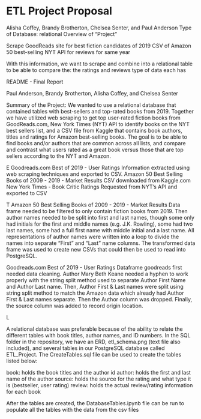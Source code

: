 # ETL Project Proposal
Alisha Coffey, Brandy Brotherton, Chelsea Senter, and Paul Anderson
Type of Database: relational
Overview of “Project”

Scrape GoodReads site for best fiction candidates of 2019 
CSV of Amazon 50 best-selling 
NYT API for reviews for same year


With this information, we want to scrape and combine into a relational table to be able to compare the: 
the ratings and reviews 
type of data each has



README - Final Report

Paul Anderson, Brandy Brotherton, Alisha Coffey, and Chelsea Senter


Summary of the Project:
We wanted to use a relational database that contained tables with best-sellers and top-rated books from 2019. Together we have utilized web scraping to get top user-rated fiction books from GoodReads.com, New York Times (NYT) API to identify books on the NYT best sellers list, and a CSV file from Kaggle that contains book authors, titles and ratings for Amazon best-selling books. The goal is to be able to find books and/or authors that are common across all lists, and compare and contrast what users rated as a great book versus those that are top sellers according to the NYT and Amazon. 



E
Goodreads.com Best of 2019 - User Ratings
Information extracted using web scraping techniques and exported to CSV.
Amazon 50 Best Selling Books of 2009 - 2019 - Market Results
CSV downloaded from Kaggle.com 
New York Times - Book Critic Ratings
Requested from NYT’s API and exported to CSV


T
Amazon 50 Best Selling Books of 2009 - 2019 - Market Results
Data frame needed to be filtered to only contain fiction books from 2019. Then author names needed to be split into first and last names, though some only had initials for the first and middle names (e.g. J.K. Rowling), some had two last names, some had a full first name with middle initial and a last name. All representations of author names were written into a loop to divide the names into separate “First” and “Last” name columns. The transformed data frame was used to create new CSVs that could then be used to read into PostgreSQL.

Goodreads.com Best of 2019 - User Ratings
Dataframe goodreads first needed data cleaning. Author Mary Beth Keane needed a hyphen to work properly with the string split method used to separate Author First Name and Author Last name. Then, Author First & Last names were split using string split method to match the Amazon data which already had Author First & Last names separate. Then the Author column was dropped. Finally, the source column was added to record origin location.


L

A relational database was preferable because of the ability to relate the different tables with book titles, author names, and ID numbers. In the SQL folder in the repository, we have an ERD, etl_schema.png (text file also included), and several tables in our PostgreSQL database called ETL_Project.  The CreateTables.sql file can be used to create the tables listed below:

book: holds the book titles and the author id
author: holds the first and last name of the author
source: holds the source for the rating and what type it is (bestseller, user rating)
review: holds the actual review/rating information for each book

After the tables are created, the DatabaseTables.ipynb file can be run to populate all the tables with the data from the csv files
